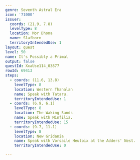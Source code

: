 ```yaml
---
genre: Seventh Astral Era
icon: '71000'
issuer:
  coords: (21.9, 7.8)
  levelType: 8
  location: Mor Dhona
  name: Slafborn
  territoryIntendedUse: 1
layout: quest
level: 50
name: It's Possibly a Primal
output: false
questId: XxaUse114_03877
rowId: 69413
steps:
  - coords: (11.6, 13.8)
    levelType: 8
    location: Western Thanalan
    name: Speak with Tataru.
    territoryIntendedUse: 1
  - coords: (6.9, 6.1)
    levelType: 8
    location: The Waking Sands
    name: Speak with Minfilia.
    territoryIntendedUse: 15
  - coords: (9.7, 11.1)
    levelType: 8
    location: New Gridania
    name: Speak with Vorsaile Heuloix at the Adders' Nest.
    territoryIntendedUse: 0

---
```


